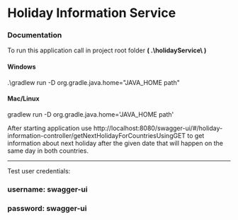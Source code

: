 # Holiday Information Service

### Documentation
To run this application call in project root folder **( .\holidayService\ )**
#### Windows
.\gradlew run -D org.gradle.java.home="JAVA_HOME path" 
#### Mac/Linux
gradlew run -D org.gradle.java.home='JAVA_HOME path'

After starting application use
http://localhost:8080/swagger-ui/#/holiday-information-controller/getNextHolidayForCountriesUsingGET
to get information about next holiday after the given date that will happen on the same day in both countries.
***
Test user credentials:  
### username: swagger-ui
### password: swagger-ui
